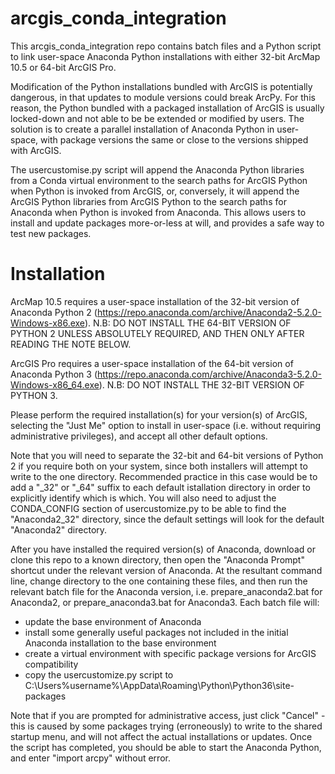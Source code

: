 # arcgis_conda_integration
This arcgis_conda_integration repo contains batch files and a Python script to link user-space Anaconda Python installations with either 32-bit ArcMap 10.5 or 64-bit ArcGIS Pro.

Modification of the Python installations bundled with ArcGIS is potentially dangerous, in that updates to module versions could break ArcPy. For this reason, the Python bundled with a packaged installation of ArcGIS  is usually locked-down and not able to be be extended or modified by users. The solution is to create a parallel installation of Anaconda Python in user-space, with package versions the same or close to the versions shipped with ArcGIS. 

The usercustomise.py script will append the Anaconda Python libraries from a Conda virtual environment to the search paths for ArcGIS Python when Python is invoked from ArcGIS, or, conversely, it will append the ArcGIS Python libraries from ArcGIS Python to the search paths for Anaconda when Python is invoked from Anaconda. This allows users to install and update packages more-or-less at will, and provides a safe way to test new packages.

# Installation
ArcMap 10.5 requires a user-space installation of the 32-bit version of Anaconda Python 2 (https://repo.anaconda.com/archive/Anaconda2-5.2.0-Windows-x86.exe). N.B: DO NOT INSTALL THE 64-BIT VERSION OF PYTHON 2 UNLESS ABSOLUTELY REQUIRED, AND THEN ONLY AFTER READING THE NOTE BELOW.

ArcGIS Pro  requires a user-space installation of the 64-bit version of Anaconda Python 3 (https://repo.anaconda.com/archive/Anaconda3-5.2.0-Windows-x86_64.exe). N.B: DO NOT INSTALL THE 32-BIT VERSION OF PYTHON 3.

Please perform the required installation(s) for your version(s) of ArcGIS, selecting the "Just Me" option to install in user-space (i.e. without requiring administrative privileges), and accept all other default options.

Note that you will need to separate the 32-bit and 64-bit versions of Python 2 if you require both on your system, since both installers will attempt to write to the one directory. Recommended practice in this case would be to add a "_32" or "_64" suffix to each default istallation directory in order to explicitly identify which is which. You will also need to adjust the CONDA_CONFIG section of usercustomize.py to be able to find the "Anaconda2_32" directory, since the default settings will look for the default "Anaconda2" directory.

After you have installed the required version(s) of Anaconda, download or clone this repo to a known directory, then open the "Anaconda Prompt" shortcut under the relevant version of Anaconda. At the resultant command line, change directory to the one containing these files, and then run the relevant batch file for the Anaconda version, i.e. prepare_anaconda2.bat for Anaconda2, or prepare_anaconda3.bat for Anaconda3. Each batch file will:
- update the base environment of Anaconda
- install some generally useful packages not included in the initial Anaconda installation to the base environment
- create a virtual environment with specific package versions for ArcGIS compatibility
- copy the usercustomize.py script to C:\Users\%username%\AppData\Roaming\Python\Python36\site-packages

Note that if you are prompted for administrative access, just click "Cancel" - this is caused by some packages trying (erroneously) to write to the shared startup menu, and will not affect the actual installations or updates. Once the script has completed, you should be able to start the Anaconda Python, and enter "import arcpy" without error.
